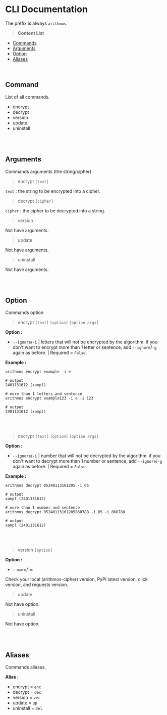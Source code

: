 # CLI Documentation
The prefix is always `arithmos`.

> **Content List**
- [Commands](https://github.com/LyQuid12/arithmos-cipher/blob/master/cli.md#commands)
- [Arguments](https://github.com/LyQuid12/arithmos-cipher/blob/master/cli.md#arguments)
- [Option](https://github.com/LyQuid12/arithmos-cipher/blob/master/cli.md#option)
- [Aliases](https://github.com/LyQuid12/arithmos-cipher/blob/master/cli.md#aliases)

<br>

## Command
List of all commands.
- encrypt
- decrypt
- version
- update
- uninstall

<br>
<br>

## Arguments
Commands arguments (the string/cipher)
> encrypt `[text]`

`text` : the string to be encrypted into a cipher.

> decrypt `[cipher]`

`cipher` : the cipher to be decrypted into a string.

> version

Not have arguments.

> update

Not have arguments.

> uninstall

Not have arguments.

<br>
<br>

## Option
Commands option

> encrypt `[text]` `[option]` `[option args]`

**Option :**
- `--ignore`/`-i` | letters that will not be encrypted by the algorithm.
if you don't want to encrypt more than 1 letter or sentence, add `--ignore`/`-g` again as before. | Required = `False`.

**Example :**
```
arithmos encrypt example -i e

# output
2401131612 (xampl)

# more than 1 letters and sentence
arithmos encrypt example123 -i e -i 123

# output
2401131612 (xampl)
```

<br>
<br>

> decrypt `[text]` `[option]` `[option args]`

**Option :**
- `--ignore`/`-i` | number that will not be decrypted by the algorithm.
if you don't want to decrypt more than 1 number or sentence, add `--ignore`/`-g` again as before. | Required = `False`.

**Example :**
```
arithmos decrypt 05240113161205 -i 05

# output
xampl (2401131612)

# more than 1 number and sentence
arithmos decrypt 05240113161205868788 -i 05 -i 868788

# output
xampl (2401131612)
```

<br>
<br>

> version `[option]`

**Option :**
- `--more`/`-m`

Check your local (arithmos-cipher) version, PyPI latest version, click version, and requests version.

> update

Not have option.

> uninstall

Not have option.

<br>
<br>

## Aliases
Commands aliases.

**Alias :**
- encrypt = `enc`
- decrypt = `dec`
- version = `ver`
- update = `up`
- uninstall = `del`
